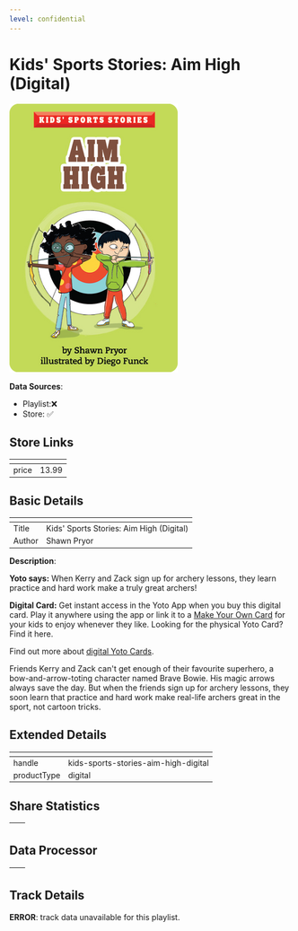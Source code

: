 ```yaml
---
level: confidential
---
```

# Kids' Sports Stories: Aim High (Digital)

![card_[6r6fe].png](../../img/cards/card_[6r6fe].png)

**Data Sources**: 

- Playlist:❌
- Store: ✅


## Store Links

| <!-- --> | <!-- --> |
| - | - |
| price | 13.99 |


## Basic Details

| <!-- --> | <!-- --> |
| - | - |
| Title | Kids' Sports Stories: Aim High (Digital) |
| Author | Shawn Pryor |

**Description**:

**Yoto says:** When Kerry and Zack sign up for archery lessons, they learn practice and hard work make a truly great archers!  
  
**Digital Card:** Get instant access in the Yoto App when you buy this digital card. Play it anywhere using the app or link it to a [Make Your Own Card](/pages/makeyourown) for your kids to enjoy whenever they like. Looking for the physical Yoto Card? Find it here.  
  
Find out more about [digital Yoto Cards](/blogs/yoto-journal/what-are-digital-yoto-cards).  

Friends Kerry and Zack can't get enough of their favourite superhero, a bow-and-arrow-toting character named Brave Bowie. His magic arrows always save the day. But when the friends sign up for archery lessons, they soon learn that practice and hard work make real-life archers great in the sport, not cartoon tricks.


## Extended Details

| <!-- --> | <!-- --> |
| - | - |
| handle | kids-sports-stories-aim-high-digital |
| productType | digital |


## Share Statistics

| <!-- --> | <!-- --> |
| - | - |


## Data Processor

| <!-- --> | <!-- --> |
| - | - |


## Track Details

**ERROR**: track data unavailable for this playlist.
